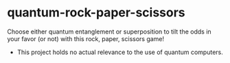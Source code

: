 # quantum-rock-paper-scissors
Choose either quantum entanglement or superposition to tilt the odds in your favor (or not) with this rock, paper, scissors game!

* This project holds no actual relevance to the use of quantum computers. 
